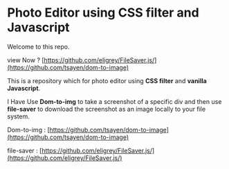 
# Photo Editor using CSS filter and Javascript 

Welcome to this repo.

view Now ? [https://github.com/eligrey/FileSaver.js/](https://github.com/tsayen/dom-to-image)

This is a repository which for photo editor using **CSS filter** and **vanilla Javascript**.


I Have Use **Dom-to-img** to take a screenshot of a specific div and then use **file-saver** to download the screenshot as an image locally to your file system.

Dom-to-img :  [https://github.com/tsayen/dom-to-image](https://github.com/tsayen/dom-to-image)

file-saver : [https://github.com/eligrey/FileSaver.js/](https://github.com/eligrey/FileSaver.js/)